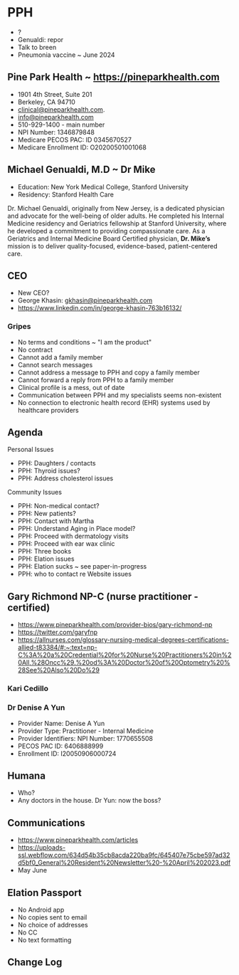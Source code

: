 # PPH

* ?
* Genualdi: repor
* Talk to breen
* Pneumonia vaccine ~ June 2024

## Pine Park Health ~ <a href="https://pineparkhealth.com">https://pineparkhealth.com</a>

* 1901 4th Street, Suite 201
* Berkeley, CA 94710
* clinical@pineparkhealth.com.
* <a href="mailto:info@pineparkhealth.com">info@pineparkhealth.com</a>
* 510-929-1400 - main number
* NPI Number: 1346879848
* Medicare PECOS PAC: ID 0345670527
* Medicare Enrollment ID: O20200501001068

## Michael Genualdi, M.D ~ Dr Mike

* Education: New York Medical College, Stanford University
* Residency: Stanford Health Care

Dr. Michael Genualdi, originally from New Jersey, is a dedicated physician and advocate for the well-being of older adults. He completed his Internal Medicine residency and Geriatrics fellowship at Stanford University, where he developed a commitment to providing compassionate care. As a Geriatrics and Internal Medicine Board Certified physician, **Dr. Mike’s** mission is to deliver quality-focused, evidence-based, patient-centered care.
## CEO

* New CEO?
* George Khasin: <a href="mailto:gkhasin@pineparkhealth.com">gkhasin@pineparkhealth.com</a>
* <a href="https://www.linkedin.com/in/george-khasin-763b16132/">https://www.linkedin.com/in/george-khasin-763b16132/</a>

### Gripes

* No terms and conditions ~ "I am the product"
* No contract
* Cannot add a family member
* Cannot search messages
* Cannot address a message to PPH and copy a family member
* Cannot forward a reply from PPH to a family member
* Clinical profile is a mess, out of date
* Communication between PPH and my specialists seems non-existent
* No connection to electronic health record (EHR) systems used by healthcare providers

## Agenda

Personal Issues

* PPH: Daughters / contacts
* PPH: Thyroid issues?
* PPH: Address cholesterol issues

Community Issues

* PPH: Non-medical contact?
* PPH: New patients?
* PPH: Contact with Martha
* PPH: Understand Aging in Place model?
* PPH: Proceed with dermatology visits
* PPH: Proceed with ear wax clinic
* PPH: Three books
* PPH: Elation issues
* PPH: Elation sucks ~ see paper-in-progress
* PPH: who to contact re Website issues

## Gary Richmond NP-C (nurse practitioner - certified)

* <a href="https://www.pineparkhealth.com/provider-bios/gary-richmond-np">https://www.pineparkhealth.com/provider-bios/gary-richmond-np</a>
* <a href="https://twitter.com/garyfnp">https://twitter.com/garyfnp</a>
* <a href="https://allnurses.com/glossary-nursing-medical-degrees-certifications-allied-t83384/#:~:text=np-C%3A%20a%20Credential%20for%20Nurse%20Practitioners%20in%20All,%28Oncc%29.%20od%3A%20Doctor%20of%20Optometry%20%28See%20Also%20Do%29">https://allnurses.com/glossary-nursing-medical-degrees-certifications-allied-t83384/#:~:text=np-C%3A%20a%20Credential%20for%20Nurse%20Practitioners%20in%20All,%28Oncc%29.%20od%3A%20Doctor%20of%20Optometry%20%28See%20Also%20Do%29</a>

### Kari Cedillo

### Dr Denise A Yun

* Provider Name: Denise A Yun
* Provider Type: Practitioner - Internal Medicine
* Provider Identifiers: NPI Number: 1770655508
* PECOS PAC ID: 6406888999
* Enrollment ID: I20050906000724

## Humana

* Who?
* Any doctors in the house. Dr Yun: now the boss?

## Communications

* <a href="https://www.pineparkhealth.com/articles">https://www.pineparkhealth.com/articles</a>
* <a href="https://uploads-ssl.webflow.com/634d54b35cb8acda220ba9fc/645407e75cbe597ad32d5bf0_General%20Resident%20Newsletter%20-%20April%202023.pdf">https://uploads-ssl.webflow.com/634d54b35cb8acda220ba9fc/645407e75cbe597ad32d5bf0_General%20Resident%20Newsletter%20-%20April%202023.pdf</a>
* May June

## Elation Passport

* No Android app
* No copies sent to email
* No choice of addresses
* No CC
* No text formatting

## Change Log
